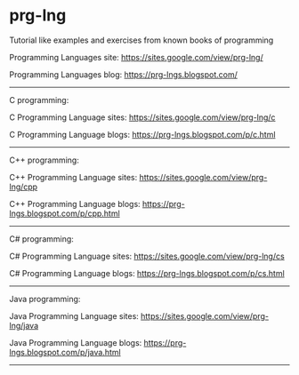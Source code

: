 # prg-lng
Tutorial like examples and exercises from known books of programming

Programming Languages site:
https://sites.google.com/view/prg-lng/

Programming Languages blog:
https://prg-lngs.blogspot.com/

***

C programming:

C Programming Language sites:
https://sites.google.com/view/prg-lng/c

C Programming Language blogs:
https://prg-lngs.blogspot.com/p/c.html

***

C++ programming:

C++ Programming Language sites:
https://sites.google.com/view/prg-lng/cpp

C++ Programming Language blogs:
https://prg-lngs.blogspot.com/p/cpp.html

***

C# programming:

C# Programming Language sites:
https://sites.google.com/view/prg-lng/cs

C# Programming Language blogs:
https://prg-lngs.blogspot.com/p/cs.html

***

Java programming:

Java Programming Language sites:
https://sites.google.com/view/prg-lng/java

Java Programming Language blogs:
https://prg-lngs.blogspot.com/p/java.html

***
